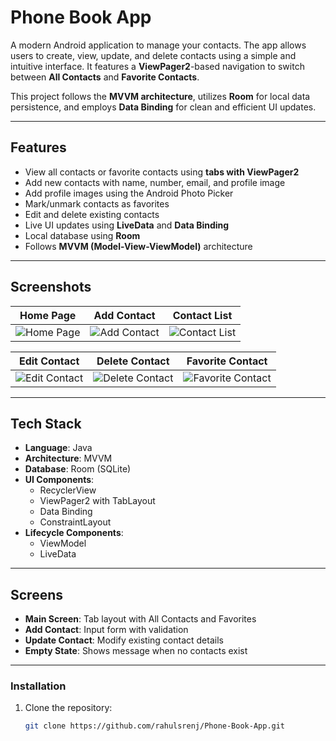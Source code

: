 # Phone Book App

A modern Android application to manage your contacts. The app allows users to create, view, update, and delete contacts using a simple and intuitive interface. It features a **ViewPager2**-based navigation to switch between **All Contacts** and **Favorite Contacts**.

This project follows the **MVVM architecture**, utilizes **Room** for local data persistence, and employs **Data Binding** for clean and efficient UI updates.

---

## Features

- View all contacts or favorite contacts using **tabs with ViewPager2**
- Add new contacts with name, number, email, and profile image
- Add profile images using the Android Photo Picker
- Mark/unmark contacts as favorites
- Edit and delete existing contacts
- Live UI updates using **LiveData** and **Data Binding**
- Local database using **Room**
- Follows **MVVM (Model-View-ViewModel)** architecture
---
## Screenshots

| Home Page | Add Contact | Contact List |
|-----------|-------------|--------------|
| ![Home Page](https://github.com/user-attachments/assets/6ef8477f-fc7f-4e56-957e-f44111a21a99) | ![Add Contact](https://github.com/user-attachments/assets/d4a8b75c-56c2-47d5-bb7a-4aac127bb9c0) | ![Contact List](https://github.com/user-attachments/assets/9673a6aa-2ca5-4c9d-b55e-f9e99fe0d54b) |

| Edit Contact | Delete Contact | Favorite Contact |
|--------------|----------------|------------------|
| ![Edit Contact](https://github.com/user-attachments/assets/1f645418-fae5-40d4-a2e1-f2156484788b) | ![Delete Contact](https://github.com/user-attachments/assets/55a7c08a-5471-48e8-afad-24ec7e098a76) | ![Favorite Contact](https://github.com/user-attachments/assets/12125fbc-c965-446d-bfc9-ffd28e6c641c) |

---
## Tech Stack

- **Language**: Java
- **Architecture**: MVVM
- **Database**: Room (SQLite)
- **UI Components**:
  - RecyclerView
  - ViewPager2 with TabLayout
  - Data Binding
  - ConstraintLayout
- **Lifecycle Components**:
  - ViewModel
  - LiveData

---

## Screens

- **Main Screen**: Tab layout with All Contacts and Favorites
- **Add Contact**: Input form with validation
- **Update Contact**: Modify existing contact details
- **Empty State**: Shows message when no contacts exist

---
### Installation

1. Clone the repository:
   ```bash
   git clone https://github.com/rahulsrenj/Phone-Book-App.git
